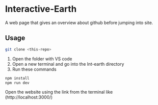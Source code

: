 # Interactive-Earth

A web page that gives an overview about github before jumping into site.

## Usage

```bash
git clone <this-repo>
```
1. Open the folder with VS code 
2. Open a new terminal and go into the Int-earth directory
3. Run these commands

```bash
npm install
npm run dev
```

Open the website using the link from the terminal like (http://localhost:3000/)
